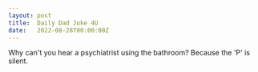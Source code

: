 ```yaml
---
layout: post
title:  Daily Dad Joke 4U
date:   2022-08-28T00:00:00Z
---
```

Why can't you hear a psychiatrist using the bathroom? Because the 'P' is silent.
